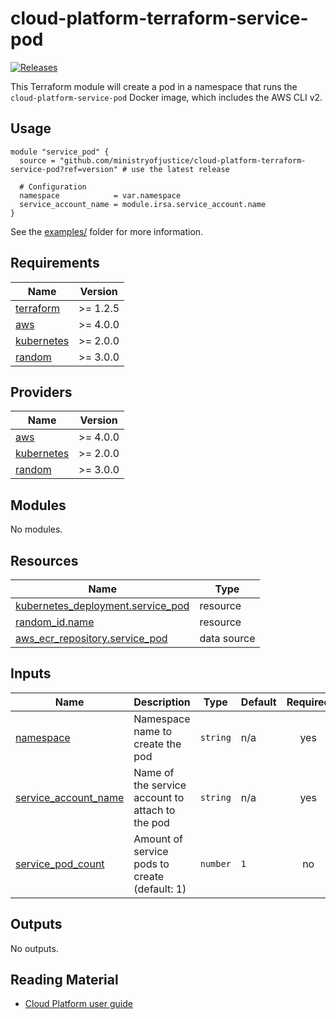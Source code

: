 # cloud-platform-terraform-service-pod

[![Releases](https://img.shields.io/github/release/ministryofjustice/cloud-platform-terraform-service-pod/all.svg?style=flat-square)](https://github.com/ministryofjustice/cloud-platform-terraform-service-pod/releases)

This Terraform module will create a pod in a namespace that runs the `cloud-platform-service-pod` Docker image, which includes the AWS CLI v2.

## Usage

```hcl
module "service_pod" {
  source = "github.com/ministryofjustice/cloud-platform-terraform-service-pod?ref=version" # use the latest release

  # Configuration
  namespace            = var.namespace
  service_account_name = module.irsa.service_account.name
}
```

See the [examples/](examples/) folder for more information.

<!-- BEGIN_TF_DOCS -->
## Requirements

| Name | Version |
|------|---------|
| <a name="requirement_terraform"></a> [terraform](#requirement\_terraform) | >= 1.2.5 |
| <a name="requirement_aws"></a> [aws](#requirement\_aws) | >= 4.0.0 |
| <a name="requirement_kubernetes"></a> [kubernetes](#requirement\_kubernetes) | >= 2.0.0 |
| <a name="requirement_random"></a> [random](#requirement\_random) | >= 3.0.0 |

## Providers

| Name | Version |
|------|---------|
| <a name="provider_aws"></a> [aws](#provider\_aws) | >= 4.0.0 |
| <a name="provider_kubernetes"></a> [kubernetes](#provider\_kubernetes) | >= 2.0.0 |
| <a name="provider_random"></a> [random](#provider\_random) | >= 3.0.0 |

## Modules

No modules.

## Resources

| Name | Type |
|------|------|
| [kubernetes_deployment.service_pod](https://registry.terraform.io/providers/hashicorp/kubernetes/latest/docs/resources/deployment) | resource |
| [random_id.name](https://registry.terraform.io/providers/hashicorp/random/latest/docs/resources/id) | resource |
| [aws_ecr_repository.service_pod](https://registry.terraform.io/providers/hashicorp/aws/latest/docs/data-sources/ecr_repository) | data source |

## Inputs

| Name | Description | Type | Default | Required |
|------|-------------|------|---------|:--------:|
| <a name="input_namespace"></a> [namespace](#input\_namespace) | Namespace name to create the pod | `string` | n/a | yes |
| <a name="input_service_account_name"></a> [service\_account\_name](#input\_service\_account\_name) | Name of the service account to attach to the pod | `string` | n/a | yes |
| <a name="input_service_pod_count"></a> [service\_pod\_count](#input\_service\_pod\_count) | Amount of service pods to create (default: 1) | `number` | `1` | no |

## Outputs

No outputs.
<!-- END_TF_DOCS -->

## Reading Material

- [Cloud Platform user guide](https://user-guide.cloud-platform.service.justice.gov.uk/#cloud-platform-user-guide)
